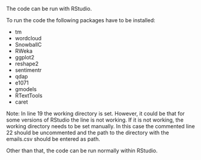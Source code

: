 The code can be run with RStudio.

To run the code the following packages have to be installed:
- tm
- wordcloud
- SnowballC
- RWeka
- ggplot2
- reshape2
- sentimentr
- qdap
- e1071
- gmodels
- RTextTools
- caret

Note: In line 19 the working directory is set. However, it could be that for some versions of RStudio the line is not working. If it is not working, the working directory needs to be set manually. In this case the commented line 22 should be uncommented and the path to the directory with the emails.csv should be entered as path.

Other than that, the code can be run normally within RStudio.